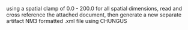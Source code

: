 using a spatial clamp of 0.0 - 200.0 for all spatial dimensions, read and cross reference the attached document, then generate a new separate artifact NM3 formatted .xml file using CHUNGUS